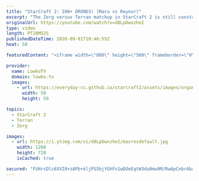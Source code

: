 ```yaml
---
title: "StarCraft 2: 100+ DRONES! (Maru vs Reynor)"
excerpt: "The Zerg versus Terran matchup in StarCraft 2 is still constantly changing. In this match between Maru and Reynor we see Reynor go up to 100+ Drones and constantly Swarm his opponent with Zerglings, Banelings and Lurkers.  Support my work: http://www.patreon.com/lowkotv  My second channel: http://lowko.tv/morelowko"
originalUrl: https://youtube.com/watch?v=d8LpDwxzheI
type: video
length: PT20M52S
publishedDateTime: 2020-09-01T10:46:55Z
heat: 50

featuredContent: "<iframe width=\"800\" height=\"500\" frameborder=\"0\" src=\"https://www.youtube.com/embed/d8LpDwxzheI\" allow=\"accelerometer; autoplay; encrypted-media; gyroscope; picture-in-picture\" allowfullscreen></iframe>"

provider:
  name: LowkoTV
  domain: lowko.tv
  images:
    - url: https://everyday-cc.github.io/starcraft2/assets/images/organizations/lowko.tv-50x50.jpg
      width: 50
      height: 50

topics:
  - StarCraft 2
  - Terran
  - Zerg

images:
  - url: https://i.ytimg.com/vi/d8LpDwxzheI/maxresdefault.jpg
    width: 1280
    height: 720
    isCached: true

secured: "FUHrsDlc6XVI0+zAPb+kljPS5bjYGhFn1wDOeEqtW3da9mw9M/Rw6pCnbrAbaz8njxeF4QWbvTnYIA5q6G6x/ndJ2s2hjjK1qj3RYJClTQcW8NCsR+mywi/71JmOl3NoK3BDWu7683Bxzgljw6sZdjbmubuMjJawH6+/OKSHcvU9y6bvn16+2i9SNSuD/wPUHhC6E4FC1Zxcdd08vuU/eSe8ZsG4xH0GoMYrC7fvcSk/17nDw46iF50xC9v7S+6MSHVnWx3ou9cg8TCcZJOZqTADTSwV90CMwfr7fBqHmHqi/UPSIvbRo5zrCXVaWHbf5VzoppDsYafAetVF9STYafrRjzI8Zvyp8/DbtKhySdKNppF9gWMv+my8aPmfIGj8wAg3nauV7K4AqMQet8srd8JcdNc1zZDGV2RRKgkuSwATvO8t25O6W3tBtlk3qO1+;DlRfJtfACpeGQqllMf1Iig=="
---
```


